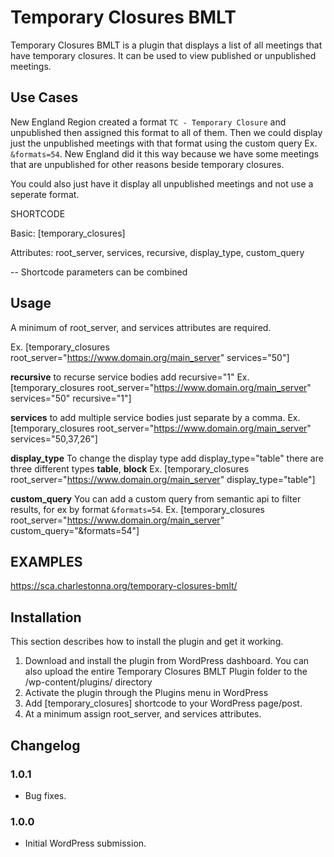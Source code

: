 # Temporary Closures BMLT

Temporary Closures BMLT is a plugin that displays a list of all meetings that have temporary closures. It can be used
to view published or unpublished meetings.

## Use Cases

New England Region created a format `TC - Temporary Closure` and unpublished then assigned this format to all of them.
Then we could display just the unpublished meetings with that format using the custom query Ex. `&formats=54`. New 
England did it this way because we have some meetings that are unpublished for other reasons beside temporary closures.

You could also just have it display all unpublished meetings and not use a seperate format.

SHORTCODE

Basic: [temporary_closures]

Attributes: root_server, services, recursive, display_type, custom_query

-- Shortcode parameters can be combined


## Usage

A minimum of root_server, and services attributes are required.

Ex. [temporary_closures root_server=&quot;https://www.domain.org/main_server&quot; services=&quot;50&quot;]

**recursive** to recurse service bodies add recursive=&quot;1&quot;
Ex. [temporary_closures root_server=&quot;https://www.domain.org/main_server&quot; services=&quot;50&quot; recursive=&quot;1&quot;]

**services** to add multiple service bodies just separate by a comma.
Ex. [temporary_closures root_server=&quot;https://www.domain.org/main_server&quot; services=&quot;50,37,26&quot;]

**display_type** To change the display type add display_type=&quot;table&quot; there are three different types **table**, **block**
Ex. [temporary_closures root_server=&quot;https://www.domain.org/main_server&quot; display_type=&quot;table&quot;]

**custom_query** You can add a custom query from semantic api to filter results, for ex by format `&formats=54`.
Ex. [temporary_closures root_server=&quot;https://www.domain.org/main_server&quot; custom_query=&quot;&formats=54&quot;]


## EXAMPLES

<a href="https://sca.charlestonna.org/temporary-closures-bmlt/">https://sca.charlestonna.org/temporary-closures-bmlt/</a>


## Installation

This section describes how to install the plugin and get it working.

1. Download and install the plugin from WordPress dashboard. You can also upload the entire Temporary Closures BMLT Plugin folder to the /wp-content/plugins/ directory
2. Activate the plugin through the Plugins menu in WordPress
3. Add [temporary_closures] shortcode to your WordPress page/post.
4. At a minimum assign root_server, and services attributes.


## Changelog

### 1.0.1

* Bug fixes.

### 1.0.0

* Initial WordPress submission.
